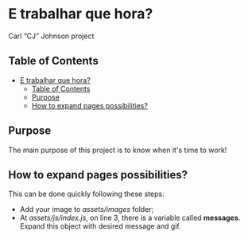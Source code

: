 # E trabalhar que hora?
Carl “CJ” Johnson project

## Table of Contents
- [E trabalhar que hora?](#user-content-e-trabalhar-que-hora)
  - [Table of Contents](#user-content-table-of-contents)
  - [Purpose](#user-content-purpose)
  - [How to expand pages possibilities?](#user-content-how-to-expand-pages-possibilities)

## Purpose
The main purpose of this project is to know when it's time to work!

## How to expand pages possibilities?
This can be done quickly following these steps:
- Add your image to *assets/images* folder;
- At *assets/js/index.js*, on line 3, there is a variable called **messages**. Expand this object with desired message and gif.
